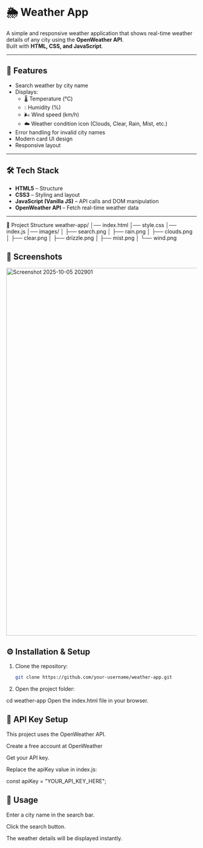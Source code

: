 # 🌦️ Weather App

A simple and responsive weather application that shows real-time weather details of any city using the **OpenWeather API**.  
Built with **HTML, CSS, and JavaScript**.

---

## 🚀 Features
- Search weather by city name  
- Displays:
  - 🌡️ Temperature (°C)  
  - 💧 Humidity (%)  
  - 🌬️ Wind speed (km/h)  
  - ☁️ Weather condition icon (Clouds, Clear, Rain, Mist, etc.)  
- Error handling for invalid city names  
- Modern card UI design  
- Responsive layout  

---

## 🛠️ Tech Stack
- **HTML5** – Structure  
- **CSS3** – Styling and layout  
- **JavaScript (Vanilla JS)** – API calls and DOM manipulation  
- **OpenWeather API** – Fetch real-time weather data  

---

📂 Project Structure
weather-app/
│── index.html
│── style.css
│── index.js
│── images/
│    ├── search.png
│    ├── rain.png
│    ├── clouds.png
│    ├── clear.png
│    ├── drizzle.png
│    ├── mist.png
│    └── wind.png


## 📸 Screenshots
<img width="1918" height="972" alt="Screenshot 2025-10-05 202901" src="https://github.com/user-attachments/assets/00c5745f-794f-4e32-90a6-83644f831658" />

## ⚙️ Installation & Setup

1. Clone the repository:
   ```bash
   git clone https://github.com/your-username/weather-app.git


2. Open the project folder:

cd weather-app
Open the index.html file in your browser.


## 🔑 API Key Setup

This project uses the OpenWeather API.

Create a free account at OpenWeather

Get your API key.

Replace the apiKey value in index.js:

const apiKey = "YOUR_API_KEY_HERE";

 ## 🎯 Usage

Enter a city name in the search bar.

Click the search button.

The weather details will be displayed instantly.


